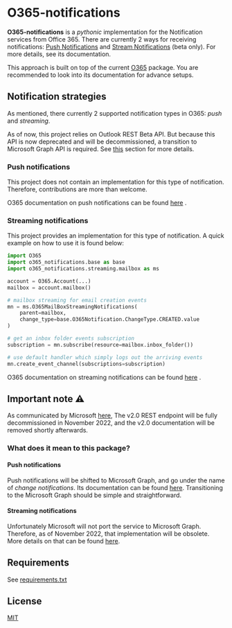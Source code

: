 # O365-notifications

__O365-notifications__ is a _pythonic_ implementation for the Notification services from Office 365. There are currently
2 ways for receiving notifications:
[Push Notifications](https://docs.microsoft.com/en-us/previous-versions/office/office-365-api/api/beta/notify-rest-operations-beta)
and
[Stream Notifications](https://docs.microsoft.com/en-us/previous-versions/office/office-365-api/api/beta/notify-streaming-rest-operations)
(beta only). For more details, see its documentation.

This approach is built on top of the current [O365](https://github.com/O365/python-o365) package. You are recommended to
look into its documentation for advance setups.

## Notification strategies

As mentioned, there currently 2 supported notification types in O365: _push_ and _streaming_.

As of now, this project relies on Outlook REST Beta API. But because this API is now deprecated and will be
decommissioned, a transition to Microsoft Graph API is required. See [this](#Important-note-⚠️) section for more
details.

### Push notifications

This project does not contain an implementation for this type of notification. Therefore, contributions are more than
welcome.

O365 documentation on push notifications can be
found [here](https://docs.microsoft.com/en-us/previous-versions/office/office-365-api/api/beta/notify-rest-operations-beta)
.

### Streaming notifications

This project provides an implementation for this type of notification. A quick example on how to use it is found below:

```python
import O365
import o365_notifications.base as base
import o365_notifications.streaming.mailbox as ms

account = O365.Account(...)
mailbox = account.mailbox()

# mailbox streaming for email creation events
mn = ms.O365MailBoxStreamingNotifications(
    parent=mailbox,
    change_type=base.O365Notification.ChangeType.CREATED.value
)

# get an inbox folder events subscription
subscription = mn.subscribe(resource=mailbox.inbox_folder())

# use default handler which simply logs out the arriving events
mn.create_event_channel(subscriptions=subscription)
```

O365 documentation on streaming notifications can be found
[here](https://docs.microsoft.com/en-us/previous-versions/office/office-365-api/api/beta/notify-streaming-rest-operations)
.

## Important note ⚠️

As communicated by
Microsoft [here](https://developer.microsoft.com/en-us/graph/blogs/outlook-rest-api-v2-0-deprecation-notice), The v2.0
REST endpoint will be fully decommissioned in November 2022, and the v2.0 documentation will be removed shortly
afterwards.

### What does it mean to this package?

#### Push notifications

Push notifications will be shifted to Microsoft Graph, and go under the name of _change notifications_. Its
documentation can be found [here](https://docs.microsoft.com/en-us/graph/api/resources/webhooks?view=graph-rest-1.0).
Transitioning to the Microsoft Graph should be simple and straightforward.

#### Streaming notifications

Unfortunately Microsoft will not port the service to Microsoft Graph. Therefore, as of November 2022, that
implementation will be obsolete. More details on that can be
found [here](https://docs.microsoft.com/en-us/outlook/rest/compare-graph).

## Requirements

See [requirements.txt](requirements.txt)

## License

[MIT](LICENSE)
